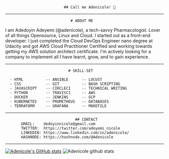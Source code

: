                               ## Call me Adenicole! 💜
                      
--------------------------------------------------------------------------------------------------------------------------------------------------------------------
                      
                                 # ABOUT ME

I am Adedoyin Adeyemi (@adenicole), a tech-savvy Pharmacologist. Lover of all things Opensource, Linux and Cloud. I started out as a front-end developer.
I just completed the Cloud DevOps Engineer nano degree at Udacity and got AWS Cloud Practitioner Certified and working towards getting my AWS solution architect certificate. 
I'm actively looking for a company to implement all I have learnt, grow, and to gain experience.
                  
--------------------------------------------------------------------------------------------------------------------------------------------------------------------
                                # SKILL-SET
                            
      - HTML          -- ANSIBLE      -- LOCUST
      - CSS           -- GIT          -- BASH SCRIPTING
      - JAVASCRIPT    -- CIRCLECI     -- TECHNICAL WRITING
      - PYTHON        -- TRAVISCI     -- AWS
      - DOCKER        -- JENKINS      -- GCP
      - KUBERNETES    -- PROMETHEUS   -- DATABASES
      - TERRAFORM     -- GRAFANA      -- MAKEFILE
      
 -------------------------------------------------------------------------------------------------------------------------------------------------------------------
                                   ## CONTACT
           GMAIL:    dedoyinnicole@gmail.com
           TWITTER:  https://twitter.com/adeyemi_nicole
           LINKEDIN: https://www.linkedin.com/in/adenicole/
           HASHNODE: https://hashnode.com/@Adenicole
  
--------------------------------------------------------------------------------------------------------------------------------------------------------------------

[![Adenicole's GitHub stats](https://github-readme-stats.vercel.app/api?username=adenicole)](https://github.com/adenicole/github-readme-stats)
![Adenicole github stats](https://github-readme-stats.vercel.app/api?username=adenicole&show_icons=true&theme=onedark)




